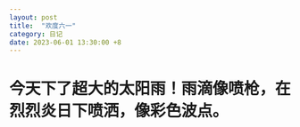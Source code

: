 ```yaml
---
layout: post
title:  "欢度六一"
category: 日记
date: 2023-06-01 13:30:00 +8
---
```

# 今天下了超大的太阳雨！雨滴像喷枪，在烈烈炎日下喷洒，像彩色波点。